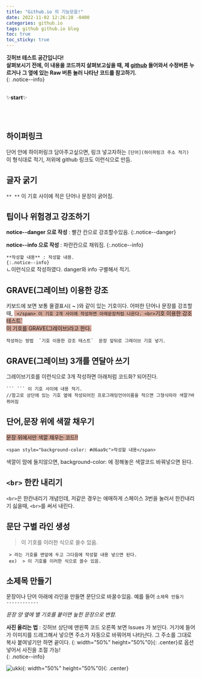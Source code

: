```yaml
---
title: "Github.io 의 기능모음!"
date: 2022-11-02 12:26:28 -0400
categories: github.io
tags: github github.io blog
toc: true
toc_sticky: true
---
```

**깃허브 테스트 공간입니다!<br>
살펴보시기 전에, 이 내용을 코드까지 살펴보고싶을 때, 제 [github](https://github.com/TerrTarr1/TerrTarr1.github.io/blob/main/_posts/2022-11-03-test-post.md) 들어와서 수정버튼 누르거나 그 옆에 있는 Raw 버튼 눌러 나타난 코드를 참고하기.**   
{: .notice--info}
<br><br>

✨**start**✨

<br><br>

하이퍼링크
-----------
단어 안에 하이퍼링크 담아주고싶으면, 링크 넣고자하는 `[단어](하이퍼링크 주소 적기)` 이 형식대로 적기, 저위에 github 링크도 이런식으로 만듬.

글자 굵기
-----------
`** **` 이 기호 사이에 적은 단어나 문장이 굵어짐.

팁이나 위험경고 강조하기
------------
**notice--danger 으로 작성** : 빨간 칸으로 강조할수있음.
{:.notice--danger}

**notice--info 으로 작성** : 파란칸으로 채워짐. 
{:.notice--info}

`**작성할 내용** : 작성할 내용. `<br>
`{:.notice--info}`<br>ㄴ이런식으로 작성하였다. danger와 info 구별해서 적기.

GRAVE(그레이브) 이용한 강조
------------
키보드에 보면 보통 물결표시( ~ )와 같이 있는 기호이다. 어떠한 단어나 문장를 강조할 때, <span style="background-color: #d6aa9c">  `  </span> 이 기호 2개 사이에 작성하면 아래문장처럼 나온다. <br>
`기호 이용한 강조 테스트` <br> 이 기호를 GRAVE(그레이브)라고 한다.
```
작성하는 방법  `기호 이용한 강조 테스트`  문장 앞뒤로 그레이브 기호 넣기.
```

GRAVE(그레이브) 3개를 연달아 쓰기
------------
그레이브기호를 이런식으로 3개 작성하면 아래처럼 코드화? 되어진다. 
```
``` ``` 이 기호 사이에 내용 적기.
//참고로 상단에 있는 기호 옆에 작성되어진 프로그래밍언어이름을 적으면 그형식따라 색깔?바뀌어짐
```

단어,문장 위에 색깔 채우기
---------------
<span style="background-color: #d6aa9c">문장 위에서만 색깔 채우는 코드!!</span><br>
```
<span style="background-color: #d6aa9c">작성할 내용</span>
```
색깔이 맘에 들지않으면, background-color: 에 정해놓은 색깔코드 바꿔넣으면 된다. 

`<br>` 한칸 내리기
----------------
`<br>`은 한칸내리기 개념인데, 저같은 경우는 애매하게 스페이스 3번을 눌러서 한칸내리기 싫을때, `<br>`를 써서 내린다.   

문단 구별 라인 생성
------------
> 이 기호를 이러한 식으로 쓸수 있음.
```
 > 라는 기호를 맨앞에 두고 그다음에 작성할 내용 넣으면 된다.
 ex)  > 이 기호를 이러한 식으로 쓸수 있음.
```
소제목 만들기
-------------
문장이나 단어 아래에 라인을 만들면 문단으로 바꿀수있음. 예를 들어
`소제목 만들기`<br>
`------------`

*문장 양 옆에 별 기호를 붙이면 눞힌 문장으로 변함.*   


**사진 올리는 법** : 깃허브 상단에 맨왼쪽 코드 오른쪽 보면 Issues 가 보인다. 거기에 들어가 이미지를 드래그해서 넣으면 주소가 자동으로 바꿔어져 나타난다.
그 주소를 그대로 복사 붙여넣기만 하면 끝이다. {: width="50%" height="50%"0}{: .center}로 옵션 넣어서 사진을 조절 가능!<br>
{: .notice--info}

![ukki](https://user-images.githubusercontent.com/80401520/202102214-e04d22f3-1013-4bf9-bca8-5c6171c1ba4a.png){: width="50%" height="50%"0}{: .center}


